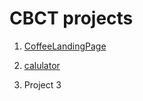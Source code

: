 # CBCT projects

1. [CoffeeLandingPage](https://aditi-gupta-dev.github.io/coffee_landing_page/)

2. [calulator](https://aditi-gupta-dev.github.io/calculator/)
 

3. Project 3 

